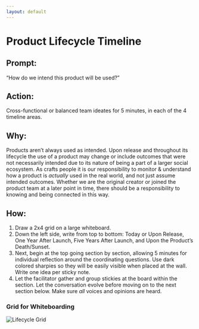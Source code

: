 ```yaml
---
layout: default
---
```


# Product Lifecycle Timeline

## Prompt: 
“How do we intend this product will be used?”

## Action: 
Cross-functional or balanced team ideates for 5 minutes, in each of the 4 timeline areas.

## Why: 
Products aren’t always used as intended. Upon release and throughout its lifecycle the use of a product may change or include outcomes that were not necessarily intended due to its nature of being a part of a larger social ecosystem. As crafts people it is our responsibility to monitor & understand how a product is *actually* used in the real world, and not just assume intended outcomes. Whether we are the original creator or joined the product team at a later point in time, there should be a responsibility to knowing and being connected in this way.

## How: 
1. Draw a 2x4 grid on a large whiteboard. 
2. Down the left side, write from top to bottom: Today or Upon Release, One Year After Launch, Five Years After Launch, and Upon the Product’s Death/Sunset. 
3. Next, begin at the top going section by section, allowing 5 minutes for individual reflection around the coordinating questions. Use dark colored sharpies so they will be easily visible when placed at the wall. Write one idea per sticky note. 
4. Let the facilitator gather and group stickies at the board within the section. Let the conversation evolve before moving on to the next section below. Make sure _all_ voices and opinions are heard.


### Grid for Whiteboarding 

![Lifecycle Grid](https://mkdale.github.com/ethics-frameworks/assets/img/LifecycleGrid.png)